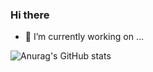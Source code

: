 ### Hi there 
- 🔭 I’m currently working on ...

![Anurag's GitHub stats](https://github-readme-stats.vercel.app/api?username=anuraghazra&theme=dark&show_icons=true)
<!--
**gacmen45/gacmen45** is a ✨ _special_ ✨ repository because its `README.md` (this file) appears on your GitHub profile.

Here are some ideas to get you started:

- 🔭 I’m currently working on ...
- 🌱 I’m currently learning ...
- 👯 I’m looking to collaborate on ...
- 🤔 I’m looking for help with ...
- 💬 Ask me about ...
- 📫 How to reach me: ...
- 😄 Pronouns: ...
- ⚡ Fun fact: ...
-->
